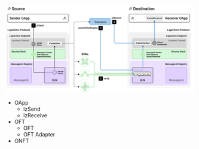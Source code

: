 ![lz-works](./figures/lz-works.png)

- OApp
  - lzSend
  - lzReceive
- OFT
  - OFT
  - OFT Adapter
- ONFT
